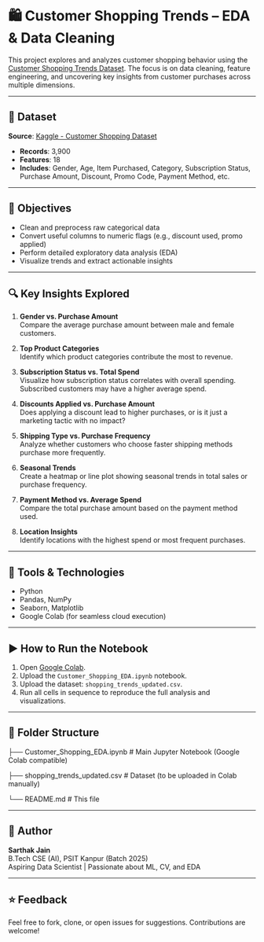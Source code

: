 # 🛍️ Customer Shopping Trends – EDA & Data Cleaning

This project explores and analyzes customer shopping behavior using the [Customer Shopping Trends Dataset](https://www.kaggle.com/datasets/imakash3011/customer-shopping-dataset). The focus is on data cleaning, feature engineering, and uncovering key insights from customer purchases across multiple dimensions.

---

## 📂 Dataset

**Source**: [Kaggle - Customer Shopping Dataset](https://www.kaggle.com/datasets/imakash3011/customer-shopping-dataset)

- **Records**: 3,900
- **Features**: 18
- **Includes**: Gender, Age, Item Purchased, Category, Subscription Status, Purchase Amount, Discount, Promo Code, Payment Method, etc.

---

## 🧠 Objectives

- Clean and preprocess raw categorical data
- Convert useful columns to numeric flags (e.g., discount used, promo applied)
- Perform detailed exploratory data analysis (EDA)
- Visualize trends and extract actionable insights

---

## 🔍 Key Insights Explored

1. **Gender vs. Purchase Amount**  
   Compare the average purchase amount between male and female customers.

2. **Top Product Categories**  
   Identify which product categories contribute the most to revenue.

3. **Subscription Status vs. Total Spend**  
   Visualize how subscription status correlates with overall spending. Subscribed customers may have a higher average spend.

4. **Discounts Applied vs. Purchase Amount**  
   Does applying a discount lead to higher purchases, or is it just a marketing tactic with no impact?

5. **Shipping Type vs. Purchase Frequency**  
   Analyze whether customers who choose faster shipping methods purchase more frequently.

6. **Seasonal Trends**  
   Create a heatmap or line plot showing seasonal trends in total sales or purchase frequency.

7. **Payment Method vs. Average Spend**  
   Compare the total purchase amount based on the payment method used.

8. **Location Insights**  
   Identify locations with the highest spend or most frequent purchases.

---

## 🧰 Tools & Technologies

- Python
- Pandas, NumPy
- Seaborn, Matplotlib
- Google Colab (for seamless cloud execution)

---

## ▶️ How to Run the Notebook

1. Open [Google Colab](https://colab.research.google.com/).
2. Upload the `Customer_Shopping_EDA.ipynb` notebook.
3. Upload the dataset: `shopping_trends_updated.csv`.
4. Run all cells in sequence to reproduce the full analysis and visualizations.

---


## 📌 Folder Structure

├── Customer_Shopping_EDA.ipynb # Main Jupyter Notebook (Google Colab compatible)

├── shopping_trends_updated.csv # Dataset (to be uploaded in Colab manually)

└── README.md # This file

---

## 👤 Author

**Sarthak Jain**  
B.Tech CSE (AI), PSIT Kanpur (Batch 2025)  
Aspiring Data Scientist | Passionate about ML, CV, and EDA

---

## ⭐️ Feedback

Feel free to fork, clone, or open issues for suggestions. Contributions are welcome!
